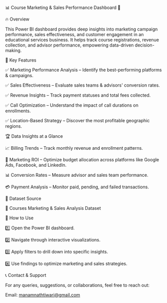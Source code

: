 📊 Course Marketing & Sales Performance Dashboard 🚀

🔥 Overview

This Power BI dashboard provides deep insights into marketing campaign performance, sales effectiveness, and customer engagement in an educational services business. It helps track course registrations, revenue collection, and advisor performance, empowering data-driven decision-making.

📌 Key Features

✅ Marketing Performance Analysis – Identify the best-performing platforms & campaigns.

✅ Sales Effectiveness – Evaluate sales teams & advisors' conversion rates.

✅ Revenue Insights – Track payment statuses and total fees collected.

✅ Call Optimization – Understand the impact of call durations on enrollments.

✅ Location-Based Strategy – Discover the most profitable geographic regions.


🏆 Data Insights at a Glance

📈 Billing Trends – Track monthly revenue and enrollment patterns.

🎯 Marketing ROI – Optimize budget allocation across platforms like Google Ads, Facebook, and LinkedIn.

📊 Conversion Rates – Measure advisor and sales team performance.

💳 Payment Analysis – Monitor paid, pending, and failed transactions.


📂 Dataset Source

🔗 Courses Marketing & Sales Analysis Dataset



🚀 How to Use

1️⃣ Open the Power BI dashboard.

2️⃣ Navigate through interactive visualizations.

3️⃣ Apply filters to drill down into specific insights.

4️⃣ Use findings to optimize marketing and sales strategies.


📞 Contact & Support

For any queries, suggestions, or collaborations, feel free to reach out:

Email: manamnathtiwari@gmail.com
